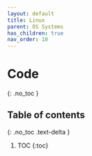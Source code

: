 ```yaml
---
layout: default
title: Linux
parent: OS Systems
has_children: true
nav_order: 10
---
```


# Code
{: .no_toc }

## Table of contents
{: .no_toc .text-delta }

1. TOC
{:toc}
